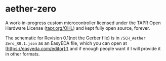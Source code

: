 # aether-zero
A work-in-progress custom microcontroller licensed under the TAPR Open Hardware License ([tapr.org/OHL]()) and kept fully open source, forever.

The schematic for Revision 0.1(not the Gerber file) is in `/SCH_Aether Zero_R0.1.json` as an EasyEDA file, which you can open at [https://easyeda.com/editor]() and if enough people want it I will provide it in other formats.

